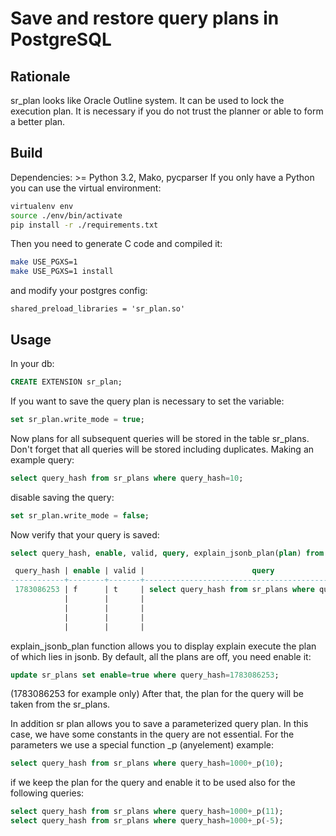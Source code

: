 # Save and restore query plans in PostgreSQL

## Rationale

sr_plan looks like Oracle Outline system. It can be used to lock the execution plan. It is necessary if you do not trust the planner or able to form a better plan.

## Build

Dependencies: >= Python 3.2, Mako, pycparser 
If you only have a Python you can use the virtual environment:
```bash
virtualenv env
source ./env/bin/activate
pip install -r ./requirements.txt
```

Then you need to generate C code and compiled it:
```bash
make USE_PGXS=1
make USE_PGXS=1 install
```

and modify your postgres config:
```
shared_preload_libraries = 'sr_plan.so'
```

## Usage
In your db:
```SQL
CREATE EXTENSION sr_plan;
```
If you want to save the query plan is necessary to set the variable:
```SQL
set sr_plan.write_mode = true;
```
Now plans for all subsequent queries will be stored in the table sr_plans. Don't forget that all queries will be stored including duplicates.
Making an example query:
```SQL
select query_hash from sr_plans where query_hash=10;
```
disable saving the query:
```SQL
set sr_plan.write_mode = false;
```
Now verify that your query is saved:
```SQL
select query_hash, enable, valid, query, explain_jsonb_plan(plan) from sr_plans;

 query_hash | enable | valid |                        query                         |                 explain_jsonb_plan                 
------------+--------+-------+------------------------------------------------------+----------------------------------------------------
 1783086253 | f      | t     | select query_hash from sr_plans where query_hash=10; | Bitmap Heap Scan on sr_plans                      +
            |        |       |                                                      |   Recheck Cond: (query_hash = 10)                 +
            |        |       |                                                      |   ->  Bitmap Index Scan on sr_plans_query_hash_idx+
            |        |       |                                                      |         Index Cond: (query_hash = 10)             +
            |        |       |                                                      | 

```

explain_jsonb_plan function allows you to display explain execute the plan of which lies in jsonb. By default, all the plans are off, you need enable it:
```SQL
update sr_plans set enable=true where query_hash=1783086253;
```
(1783086253 for example only)
After that, the plan for the query will be taken from the sr_plans.

In addition sr plan allows you to save a parameterized query plan. In this case, we have some constants in the query are not essential.
For the parameters we use a special function _p (anyelement) example:
```SQL
select query_hash from sr_plans where query_hash=1000+_p(10);
```
if we keep the plan for the query and enable it to be used also for the following queries:
```SQL
select query_hash from sr_plans where query_hash=1000+_p(11);
select query_hash from sr_plans where query_hash=1000+_p(-5);
```
